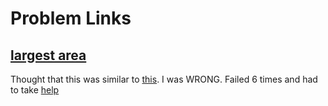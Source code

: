 # Problem Links

## [largest area](https://leetcode.com/problems/find-maximum-area-of-a-triangle/description/)
Thought that this was similar to [this](https://leetcode.com/problems/largest-triangle-area/description/). I was WRONG. Failed 6 times and had to take [help](https://leetcode.com/problems/find-maximum-area-of-a-triangle/solutions/6869811/slay-the-triangle-game-max-area-axis-aligned-edition/)
